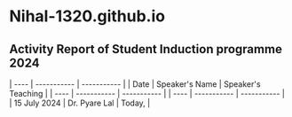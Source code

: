 # Nihal-1320.github.io
## Activity Report of Student Induction programme 2024
| ---- | ----------- | ----------- |
| Date | Speaker's Name | Speaker's Teaching |
| ---- | ----------- | ----------- |
| ---- | ----------- | ----------- |
| 15 July 2024 | Dr. Pyare Lal | Today, |
